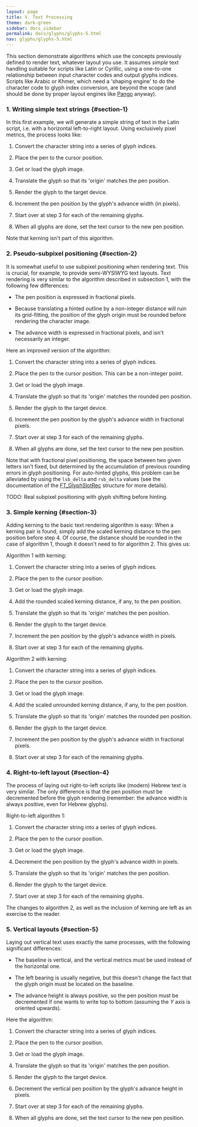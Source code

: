 ```yaml
---
layout: page
title: V. Text Processing 
theme: dark-green
sidebar: docs_sidebar
permalink: docs/glyphs/glyphs-5.html
nav: glyphs/glyphs-5.html
---
```


This section demonstrate algorithms which use the concepts previously defined
to render text, whatever layout you use.  It assumes _simple_ text handling
suitable for scripts like Latin or Cyrillic, using a one-to-one relationship
between input character codes and output glyphs indices.  Scripts like Arabic
or Khmer, which need a  'shaping engine' to do the character code to glyph
index conversion, are beyond the scope (and should be done by proper layout
engines like [Pango](http://www.pango.org/) anyway).

### 1\. Writing simple text strings {#section-1}

In this first example, we will generate a simple string of text in the Latin
script, i.e. with a horizontal left-to-right layout.  Using exclusively pixel
metrics, the process looks like:

1. Convert the character string into a series of glyph indices.

2. Place the pen to the cursor position.

3. Get or load the glyph image.

4. Translate the glyph so that its  'origin' matches the pen position.

5. Render the glyph to the target device.

6. Increment the pen position by the glyph's advance width (in pixels).

7. Start over at step 3 for each of the remaining glyphs.

8. When all glyphs are done, set the text cursor to the new pen position.

Note that kerning isn't part of this algorithm.

### 2\. Pseudo-subpixel positioning {#section-2}

It is somewhat useful to use subpixel positioning when rendering text.  This is
crucial, for example, to provide semi-WYSIWYG text layouts.  Text rendering is
very similar to the algorithm described in subsection 1, with the following few
differences:

* The pen position is expressed in fractional pixels.

* Because translating a hinted outline by a non-integer distance will ruin its
  grid-fitting, the position of the glyph origin must be rounded before
  rendering the character image.

* The advance width is expressed in fractional pixels, and isn't necessarily an
  integer.

Here an improved version of the algorithm:

1. Convert the character string into a series of glyph indices.

2. Place the pen to the cursor position.  This can be a non-integer point.

3. Get or load the glyph image.

4. Translate the glyph so that its  'origin' matches the rounded pen position.

5. Render the glyph to the target device.

6. Increment the pen position by the glyph's advance width in fractional
pixels.

7. Start over at step 3 for each of the remaining glyphs.

8. When all glyphs are done, set the text cursor to the new pen position.

Note that with fractional pixel positioning, the space between two given
letters isn't fixed, but determined by the accumulation of previous rounding
errors in glyph positioning.  For auto-hinted glyphs, this problem can be
alleviated by using the `lsb_delta` and `rsb_delta` values (see the
documentation of the
[FT_GlyphSlotRec](../reference/ft2-base_interface.html#FT_GlyphSlotRec)
structure for more details).

TODO: Real subpixel positioning with glyph shifting before hinting.

### 3\. Simple kerning {#section-3}

Adding kerning to the basic text rendering algorithm is easy: When a kerning
pair is found, simply add the scaled kerning distance to the pen position
before step 4.  Of course, the distance should be rounded in the case of
algorithm 1, though it doesn't need to for algorithm 2.  This gives us:

Algorithm 1 with kerning:

1. Convert the character string into a series of glyph indices.

2. Place the pen to the cursor position.

3. Get or load the glyph image.

4. Add the rounded scaled kerning distance, if any, to the pen position.

5. Translate the glyph so that its  'origin' matches the pen position.

6. Render the glyph to the target device.

7. Increment the pen position by the glyph's advance width in pixels.

8. Start over at step 3 for each of the remaining glyphs.

Algorithm 2 with kerning:

1. Convert the character string into a series of glyph indices.

2. Place the pen to the cursor position.

3. Get or load the glyph image.

4. Add the scaled unrounded kerning distance, if any, to the pen position.

5. Translate the glyph so that its  'origin' matches the rounded pen position.

6. Render the glyph to the target device.

7. Increment the pen position by the glyph's advance width in fractional
   pixels.

8. Start over at step 3 for each of the remaining glyphs.

### 4\. Right-to-left layout {#section-4}

The process of laying out right-to-left scripts like (modern) Hebrew text is
very similar.  The only difference is that the pen position must be decremented
before the glyph rendering (remember: the advance width is always positive,
even for Hebrew glyphs).

Right-to-left algorithm 1:

1. Convert the character string into a series of glyph indices.

2. Place the pen to the cursor position.

3. Get or load the glyph image.

4. Decrement the pen position by the glyph's advance width in pixels.

5. Translate the glyph so that its  'origin' matches the pen position.

6. Render the glyph to the target device.

7. Start over at step 3 for each of the remaining glyphs.

The changes to algorithm 2, as well as the inclusion of kerning are left as an
exercise to the reader.

### 5\. Vertical layouts {#section-5}

Laying out vertical text uses exactly the same processes, with the following
significant differences:

* The baseline is vertical, and the vertical metrics must be used instead of
  the horizontal one.

* The left bearing is usually negative, but this doesn't change the fact that
  the glyph origin must be located on the baseline.

* The advance height is always positive, so the pen position must be
  decremented if one wants to write top to bottom (assuming the _Y_ axis is
  oriented upwards).

Here the algorithm:

1. Convert the character string into a series of glyph indices.

2. Place the pen to the cursor position.

3. Get or load the glyph image.

4. Translate the glyph so that its  'origin' matches the pen position.

5. Render the glyph to the target device.

6. Decrement the vertical pen position by the glyph's advance height in pixels.

7. Start over at step 3 for each of the remaining glyphs.

8. When all glyphs are done, set the text cursor to the new pen position.
